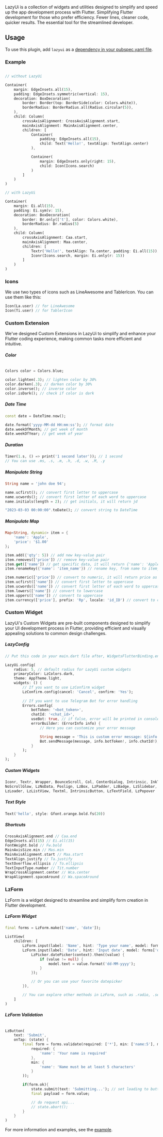 LazyUi is a collection of widgets and utilities designed to simplify and speed up the app development process with Flutter. Simplifying Flutter development for those who prefer efficiency. Fewer lines, cleaner code, quicker results. The essential tool for the streamlined developer.

## Usage

To use this plugin, add `lazyui` as a [dependency in your pubspec.yaml file](https://flutter.dev/platform-plugins/).


### Example

```dart 

// without LazyUi

Container(
    margin: EdgeInsets.all(15),
    padding: EdgeInsets.symmetric(vertical: 15),
    decoration: BoxDecoration(
        border: Border(top: BorderSide(color: Colors.white)),
        borderRadius: BorderRadius.all(Radius.circular(5)),
    ),
    child: Column(
        crossAxisAlignment: CrossAxisAlignment.start,
        mainAxisAlignment: MainAxisAlignment.center,
        children: [
            Container(
                padding: EdgeInsets.all(15),
                child: Text('Hello!', textAlign: TextAlign.center)
            ),

            Container(
                margin: EdgeInsets.only(right: 15),
                child: Icon(Icons.search)
            )
        ]
    )
)

// with LazyUi

Container(
    margin: Ei.all(15),
    padding: Ei.sym(v: 15),
    decoration: BoxDecoration(
        border: Br.only(['t'], color: Colors.white),
        borderRadius: Br.radius(5)
    ),
    child: Column(
        crossAxisAlignment: Caa.start,
        mainAxisAlignment: Maa.center,
        children: [
            Textr('Hello!', textAlign: Ta.center, padding: Ei.all(15)),
            Iconr(Icons.search, margin: Ei.only(r: 15))
        ]
    )
)

```

### Icons

We use two types of icons such as LineAwesome and TablerIcon. You can use them like this:

```dart
Icon(La.user) // for LineAwesome
Icon(Ti.user) // for TablerIcon
```

### Custom Extension

We've designed Custom Extensions in LazyUi to simplify and enhance your Flutter coding experience, making common tasks more efficient and intuitive.

##### Color
```dart

Colors color = Colors.blue;

color.lighten(.3); // lighten color by 30%
color.darken(.3); // darken color by 30%
color.inverse(); // inverse color
color.isDark(); // check if color is dark
```

##### Date Time
```dart
const date = DateTime.now();

date.format('yyyy-MM-dd HH:mm:ss'); // format date
date.weekOfMonth; // get week of month
date.weekOfYear; // get week of year
```

##### Duration
```dart
Timer(1.s, () => print('1 second later')); // 1 second
// You can use .ms, .s, .m, .h, .d, .w, .M, .y
```

##### Manipulate String
```dart
String name = 'john doe 94';

name.ucfirst(); // convert first letter to uppercase
name.ucwords(); // convert first letter of each word to uppercase
name.initials(length = 2); // get initials, it will return jd

"2023-03-03 00:00:00".toDate(); // convert string to DateTime

```

##### Manipulate Map
```dart
Map<String, dynamic> item = {
    'name': 'Apple',
    'price': '$1.00'
};

item.add({'qty': 5}) // add new key-value pair
item.removes(['price']) // remove key-value pair
item.get(['name']) // get specific data, it will return {'name': 'Apple'}
item.renameKey({'name': 'item_name'}) // rename key, from name to item_name

item.numeric(['price']) // convert to numeric, it will return price as double
item.ucfirst(['name']) // convert first letter to uppercase
item.ucwords(['name']) // convert first letter of each word to uppercase
item.lowers(['name']) // convert to lowercase
item.uppers(['name']) // convert to uppercase
item.currency(['price'], prefix: 'Rp', locale: 'id_ID') // convert to currency, it will return Rp1.000,00
```

### Custom Widget

LazyUi's Custom Widgets are pre-built components designed to simplify your UI development process in Flutter, providing efficient and visually appealing solutions to common design challenges.

##### LazyConfig


```dart
// Put this code in your main.dart file after, WidgetsFlutterBinding.ensureInitialized();

LazyUi.config(
    radius: 5, // default radius for LazyUi custom widgets
    primaryColor: LzColors.dark,
    theme: AppTheme.light,
    widgets: () {
        // If you want to use LzConfirm widget
        LzConfirm.config(cancel: 'Cancel', confirm: 'Yes');
        
        // If you want to use Telegram Bot for error handling
        Errors.config(
            botToken: '<bot_token>',
            chatId: '<chat_id>',
            useBot: true, // if false, error will be printed in console only
            errorBuilder: (ErrorInfo info) {
                // Here you can customize your error message

                String message = 'This is custom error message: ${info.error}, ${info.device}';
                Bot.sendMessage(message, info.botToken!, info.chatId!);
            }
        );
    }
);
```

##### Custom Widgets

```dart
Iconr, Textr, Wrapper, BounceScroll, Col, CenterDialog, Intrinsic, InkTouch, Touch, None, 
NoScrollGlow, LzNoData, Poslign, LzBox, LzPadder, LzBadge, LzSlidebar, LzTextDivider, 
LzLoader, LzListView, Textml, IntrinsicButton, LzTextField, LzPopover
```


##### Text Style

```dart
Text('hello', style: Gfont.orange.bold.fs(20))
```

##### Shortcuts

```dart
CrossAxisAlignment.end // Caa.end
EdgeInsets.all(15) // Ei.all(15)
FontWeight.bold // Fw.bold
MainAxisSize.min // Mas.min
MainAxisAlignment.start // Maa.start
TextAlign.justify // Ta.justify
TextOverflow.ellipsis // To.ellipsis
TextInputType.number // Tit.number
WrapCrossAlignment.center // Wca.center
WrapAlignment.spaceAround // Wa.spaceAround
```

### LzForm

LzForm is a widget designed to streamline and simplify form creation in Flutter development.

##### LzForm Widget

```dart
final forms = LzForm.make(['name', 'date']);

ListView(
    children: [
        LzForm.input(label: 'Name', hint: 'Type your name', model: forms['name']),
        LzForm.input(label: 'Date', hint: 'Input date', model: forms['date'], onTap: (model){
            LzPicker.datePicker(context).then((value) {
                if (value != null) {
                    model.text = value.format('dd-MM-yyyy');
                }
            });

            // Or you can use your favorite datepicker
        }),

        // You can explore other methods in LzForm, such as .radio, .select, and so on.
    ]
)
```

##### LzForm Validation

```dart

LzButton(
    text: 'Submit',
    onTap: (state) {
        final form = forms.validate(required: ['*'], min: ['name:5'], message: FormMessages(
            required: {
                'name': 'Your name is required'
            },
            min: {
                'name': 'Name must be at least 5 characters'
            }
        ));

        if(form.ok){
            state.submit(text: 'Submitting...'); // set loading to button
            final payload = form.value;

            // do request api...
            // state.abort();
        }
    }
)

```


For more information and examples, see the [example](https://github.com/ashtav/flutter-lazyui/tree/master/example).
